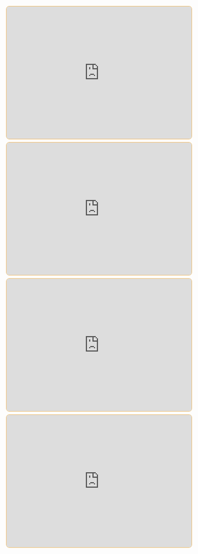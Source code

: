 <iframe style="margin-bottom: .5rem; display: block; width: 100%; height: 360px; border: 1px solid #edae49; border-radius: .5rem" src="https://invidious.tiekoetter.com/embed/783ccP__No8" title="Invidious Embed Player">GraphQL: The Documentary</iframe>

<iframe style="margin-bottom: .5rem; display: block; width: 100%; height: 360px; border: 1px solid #edae49; border-radius: .5rem" src="https://invidious.tiekoetter.com/embed/yOP5-3_WFus" title="Invidious Embed Player">Is "edge" computing really faster? - Fireship.io</iframe>

<iframe style="margin-bottom: .5rem; display: block; width: 100%; height: 360px; border: 1px solid #edae49; border-radius: .5rem" src="https://invidious.tiekoetter.com/embed/8pDqJVdNa44" title="Invidious Embed Player">React.js: The Documentary</iframe>

<iframe style="margin-bottom: .5rem; display: block; width: 100%; height: 360px; border: 1px solid #edae49; border-radius: .5rem" src="https://invidious.tiekoetter.com/embed/OrxmtDw4pVI" title="Invidious Embed Player">Vue.js: The Documentary</iframe>
